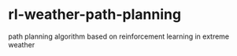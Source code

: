 # rl-weather-path-planning
path planning algorithm based on reinforcement learning in extreme weather
